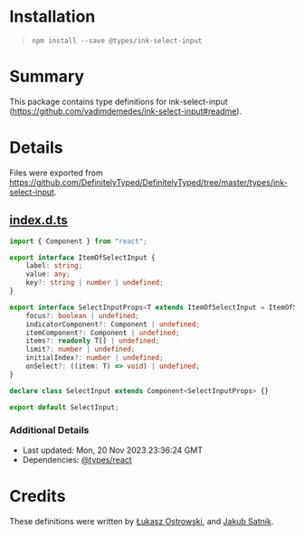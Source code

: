 # Installation
> `npm install --save @types/ink-select-input`

# Summary
This package contains type definitions for ink-select-input (https://github.com/vadimdemedes/ink-select-input#readme).

# Details
Files were exported from https://github.com/DefinitelyTyped/DefinitelyTyped/tree/master/types/ink-select-input.
## [index.d.ts](https://github.com/DefinitelyTyped/DefinitelyTyped/tree/master/types/ink-select-input/index.d.ts)
````ts
import { Component } from "react";

export interface ItemOfSelectInput {
    label: string;
    value: any;
    key?: string | number | undefined;
}

export interface SelectInputProps<T extends ItemOfSelectInput = ItemOfSelectInput> {
    focus?: boolean | undefined;
    indicatorComponent?: Component | undefined;
    itemComponent?: Component | undefined;
    items?: readonly T[] | undefined;
    limit?: number | undefined;
    initialIndex?: number | undefined;
    onSelect?: ((item: T) => void) | undefined;
}

declare class SelectInput extends Component<SelectInputProps> {}

export default SelectInput;

````

### Additional Details
 * Last updated: Mon, 20 Nov 2023 23:36:24 GMT
 * Dependencies: [@types/react](https://npmjs.com/package/@types/react)

# Credits
These definitions were written by [Łukasz Ostrowski](https://github.com/lukostry), and [Jakub Satnik](https://github.com/shatodj).
